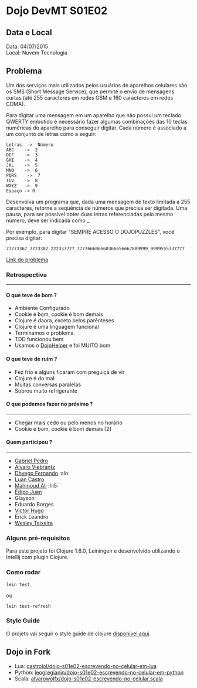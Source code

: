 # Dojo DevMT S01E02 

## Data e Local
Data: 04/07/2015  
Local: Nuvem Tecnologia  

## Problema
Um dos serviços mais utilizados pelos usuários de aparelhos celulares são os SMS (Short Message Service), que permite o envio de mensagens curtas (até 255 caracteres em redes GSM e 160 caracteres em redes CDMA).

Para digitar uma mensagem em um aparelho que não possui um teclado QWERTY embutido é necessário fazer algumas combinações das 10 teclas numéricas do aparelho para conseguir digitar. Cada número é associado a um conjunto de letras como a seguir:

	Letras  ->  Número
	ABC    ->  2 
	DEF    ->  3 
	GHI    ->  4 
	JKL    ->  5 
	MNO    ->  6 
	PQRS    ->  7 
	TUV    ->  8 
	WXYZ   ->  9 
	Espaço -> 0 

Desenvolva um programa que, dada uma mensagem de texto limitada a 255 caracteres, retorne a seqüência de números que precisa ser digitada. Uma pausa, para ser possível obter duas letras referenciadas pelo mesmo número, deve ser indicada como _.

Por exemplo, para digitar "SEMPRE ACESSO O DOJOPUZZLES", você precisa digitar:

	77773367_7773302_222337777_777766606660366656667889999_9999555337777

[Link do problema](http://dojopuzzles.com/problemas/exibe/escrevendo-no-celular/)

### Retrospectiva
--------
#### O que teve de bom ?

* Ambiente Configurado
* Cookie é bom, cookie é bom demais
* Clojure é daora, exceto pelos parênteses
* Clojure é uma linguagem funcional
* Terminamos o problema.
* TDD funcionou bem
* Usamos o [DojoHelper](https://github.com/castrolol/DojoHelper) e foi MUITO bom

#### O que teve de ruim ?

* Fez frio e alguns ficaram com preguiça de vir
* Clojure é do mal
* Muitas conversas paralelas
* Sobrou muito refrigerante

#### O que podemos fazer no próximo ?
--------

* Chegar mais cedo ou pelo menos no horário
* Cookie é bom, cookie é bom demais [2]

#### Quem participou ?
--------
* [Gabriel Pedro](https://github.com/gpedro)
* [Alvaro Viebrantz](https://github.com/alvarowolfx)
* [Dhyego Fernando](https://github.com/dhyegofernando) :alo: 
* [Luan Castro](https://github.com/castrolol)
* [Mahmoud Ali](https://github.com/akamud) :hi5: 
* [Édipo Juan](https://github.com/edipojs)
* Glayson
* Eduardo Borges
* [Victor Hugo](https://github.com/victorhsn)
* Erick Leandro
* [Wesley Teixeira](https://github.com/wesleyteixeira) 

### Alguns pré-requisitos

Para este projeto foi Clojure 1.6.0, Leiningen e desenvolvido utilizando o Intellij com plugin Clojure.

### Como rodar

```shell
lein test
```
ou

```shell
lein test-refresh
``` 

### Style Guide

O projeto vai seguir o style guide de clojure [disponível aqui](https://github.com/bbatsov/clojure-style-guide).


## Dojo in Fork

* Lua: [castrolol/dojo-s01e02-escrevendo-no-celular-em-lua](https://github.com/castrolol/dojo-s01e02-escrevendo-no-celular-em-lua)
* Python: [leogregianin/dojo-s01e02-escrevendo-no-celular-em-python](https://github.com/leogregianin/dojo-s01e02-escrevendo-no-celular-em-python)
* Scala: [alvarowolfx/dojo-s01e02-escrevendo-no-celular.scala](https://github.com/alvarowolfx/dojo-s01e02-escrevendo-no-celular.scala)
